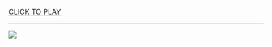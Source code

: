 
<a href="https://premium76.site?title=games_unblocked_for_school&ref=13M">CLICK TO PLAY</a></h3>
<hr>

<a href="https://premium76.site?title=games_unblocked_for_school&ref=13M"><img src="https://clearcache.store/games.png"></a>


